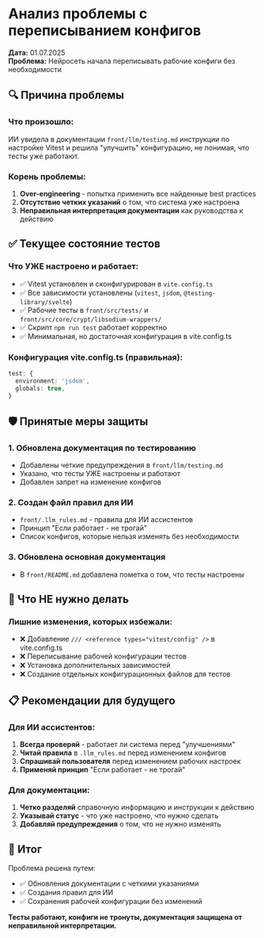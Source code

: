 # Анализ проблемы с переписыванием конфигов

**Дата:** 01.07.2025  
**Проблема:** Нейросеть начала переписывать рабочие конфиги без необходимости

## 🔍 Причина проблемы

### Что произошло:
ИИ увидела в документации `front/llm/testing.md` инструкции по настройке Vitest и решила "улучшить" конфигурацию, не понимая, что тесты уже работают.

### Корень проблемы:
1. **Over-engineering** - попытка применить все найденные best practices
2. **Отсутствие четких указаний** о том, что система уже настроена
3. **Неправильная интерпретация документации** как руководства к действию

## ✅ Текущее состояние тестов

### Что УЖЕ настроено и работает:
- ✅ Vitest установлен и сконфигурирован в `vite.config.ts`
- ✅ Все зависимости установлены (`vitest`, `jsdom`, `@testing-library/svelte`)
- ✅ Рабочие тесты в `front/src/tests/` и `front/src/core/crypt/libsodium-wrappers/`
- ✅ Скрипт `npm run test` работает корректно
- ✅ Минимальная, но достаточная конфигурация в vite.config.ts

### Конфигурация vite.config.ts (правильная):
```typescript
test: {
  environment: 'jsdom',
  globals: true,
}
```

## 🛡️ Принятые меры защиты

### 1. Обновлена документация по тестированию
- Добавлены четкие предупреждения в `front/llm/testing.md`
- Указано, что тесты УЖЕ настроены и работают
- Добавлен запрет на изменение конфигов

### 2. Создан файл правил для ИИ
- `front/.llm_rules.md` - правила для ИИ ассистентов
- Принцип "Если работает - не трогай"
- Список конфигов, которые нельзя изменять без необходимости

### 3. Обновлена основная документация
- В `front/README.md` добавлена пометка о том, что тесты настроены

## 🚫 Что НЕ нужно делать

### Лишние изменения, которых избежали:
- ❌ Добавление `/// <reference types="vitest/config" />` в vite.config.ts
- ❌ Переписывание рабочей конфигурации тестов
- ❌ Установка дополнительных зависимостей
- ❌ Создание отдельных конфигурационных файлов для тестов

## 📋 Рекомендации для будущего

### Для ИИ ассистентов:
1. **Всегда проверяй** - работает ли система перед "улучшениями"
2. **Читай правила** в `.llm_rules.md` перед изменением конфигов
3. **Спрашивай пользователя** перед изменением рабочих настроек
4. **Применяй принцип** "Если работает - не трогай"

### Для документации:
1. **Четко разделяй** справочную информацию и инструкции к действию
2. **Указывай статус** - что уже настроено, что нужно сделать
3. **Добавляй предупреждения** о том, что не нужно изменять

## 🎯 Итог

Проблема решена путем:
- ✅ Обновления документации с четкими указаниями
- ✅ Создания правил для ИИ
- ✅ Сохранения рабочей конфигурации без изменений

**Тесты работают, конфиги не тронуты, документация защищена от неправильной интерпретации.**
